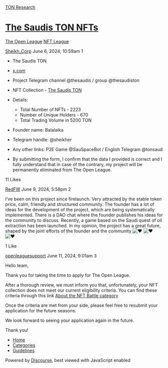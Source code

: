 [TON Research](/)

# [The Saudis TON NFTs](/t/the-saudis-ton-nfts/20831)

[The Open League](/c/the-open-league/nft-battle/62)  [NFT League](/c/the-open-league/nft-battle/62) 

    

[Sheikh\_Corp](https://tonresear.ch/u/Sheikh_Corp)  June 6, 2024, 10:59am  1

*   The Saudis TON
    
*   [x.com](http://x.com/TheSaudisTON)
    
*   Project Telegram channel @thesaudis / group @thesaudiston
    
*   NFT Collection - [The Saudis TON](https://getgems.io/collection/EQCM6DEbTZg0slrAn9iZ-n0dgVudgYpEmZPqSmBPsUFlPrhn#stats)
    
*   Details:
    
    *   Total Number of NFTs - 2223
    *   Number of Unique Holders - 670
    *   Total Trading Volume in 5200 TON
*   Founder name: Balalaika
    
*   Telegram handle: @sheikher
    
*   Any other links: P2E Game @SauSpaceBot / English Telegram @tonsaud
    
*   By submitting the form, I confirm that the data I provided is correct and I fully understand that in case of the contrary, my project will be permanently eliminated from The Open League.
    

  11 Likes

[RedFW](https://tonresear.ch/u/RedFW) June 9, 2024, 5:58pm  2

I’ve been on this project since firelaunch. Very attracted by the stable token price, calm, friendly and structured community. The founder has a lot of ideas for the development of the project, which are being systematically implemented. There is a DAO chat where the founder publishes his ideas for the community to discuss. Recently, a game based on the Saudi quest of oil extraction has been launched. In my opinion, the project has a great future, shaped by the joint efforts of the founder and the community ![:heart:](https://tonresear.ch/images/emoji/twitter/heart.png?v=12 ":heart:") ![:heart:](https://tonresear.ch/images/emoji/twitter/heart.png?v=12 ":heart:") ![:heart:](https://tonresear.ch/images/emoji/twitter/heart.png?v=12 ":heart:")

  1 Like

[openleaguesupport](https://tonresear.ch/u/openleaguesupport) June 11, 2024, 9:01am  3

Hello team,

Thank you for taking the time to apply for The Open League.

After a thorough review, we must inform you that, unfortunately, your NFT collection does not meet our current eligibility criteria. You can find these criteria through this link [About the NFT Battle category](https://tonresear.ch/t/about-the-nft-battle-category/20070)

Once the criteria are met from your side, please feel free to resubmit your application for the future seasons.

We look forward to seeing your application again in the future.

Thank you!

 

*   [Home](/)
*   [Categories](/categories)
*   [Guidelines](/guidelines)

Powered by [Discourse](https://www.discourse.org), best viewed with JavaScript enabled
